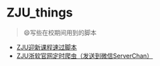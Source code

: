 # ZJU_things
> :smile:写些在校期间用到的脚本 

- [ZJU迎新课程速过脚本](./greener_classes)
- [ZJU浙软官网定时爬虫（发送到微信ServerChan）](./soft_web_scrapy)

